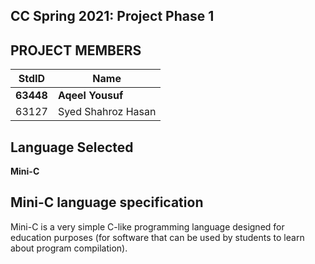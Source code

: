 ## CC Spring 2021: Project Phase 1

## PROJECT MEMBERS

StdID | Name
------------ | -------------
**63448** | **Aqeel Yousuf** 
63127 | Syed Shahroz Hasan


## Language Selected ##
**Mini-C**

## Mini-C language specification ##

Mini-C is a very simple C-like programming language designed for education purposes (for software that
can be used by students to learn about program compilation).
